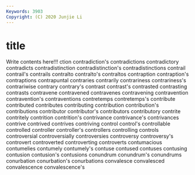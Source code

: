 ```yaml
---
Keywords: 3903
Copyright: (C) 2020 Junjie Li
---
```


# title

Write contents here!!!
ction 
contradiction's 
contradictions 
contradictory 
contradicts 
contradistinction 
contradistinction's 
contradistinctions 
contrail
contrail's 
contrails 
contralto 
contralto's 
contraltos 
contraption 
contraption's 
contraptions 
contrapuntal 
contraries
contrarily 
contrariness 
contrariness's 
contrariwise 
contrary 
contrary's 
contrast 
contrast's 
contrasted 
contrasting
contrasts 
contravene 
contravened 
contravenes 
contravening 
contravention 
contravention's 
contraventions 
contretemps 
contretemps's
contribute 
contributed 
contributes 
contributing 
contribution 
contribution's 
contributions 
contributor 
contributor's 
contributors
contributory 
contrite 
contritely 
contrition 
contrition's 
contrivance 
contrivance's 
contrivances 
contrive 
contrived
contrives 
contriving 
control 
control's 
controllable 
controlled 
controller 
controller's 
controllers 
controlling
controls 
controversial 
controversially 
controversies 
controversy 
controversy's 
controvert 
controverted 
controverting 
controverts
contumacious 
contumelies 
contumely 
contumely's 
contuse 
contused 
contuses 
contusing 
contusion 
contusion's
contusions 
conundrum 
conundrum's 
conundrums 
conurbation 
conurbation's 
conurbations 
convalesce 
convalesced 
convalescence
convalescence's 
